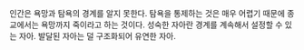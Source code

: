 인간은 욕망과 탐욕의 경계를 알지 못한다.
탐욕을 통제하는 것은 매우 어렵기 때문에 종교에서는 욕망까지 죽이라고 하는 것이다.
성숙한 자아란 경계를 계속해서 설정할 수 있는 자아.
발달된 자아는 덜 구조화되어 유연한 자아.

